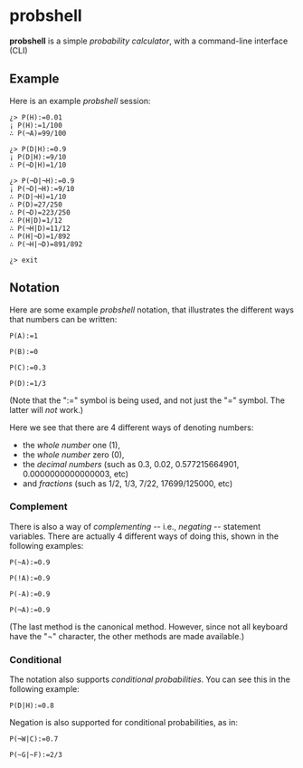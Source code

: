 # probshell

**probshell** is a simple *probability calculator*, with a command-line interface (CLI)

## Example
Here is an example _probshell_ session:
```
¿> P(H):=0.01
¡ P(H):=1/100
∴ P(¬A)=99/100

¿> P(D|H):=0.9
¡ P(D|H):=9/10
∴ P(¬D|H)=1/10

¿> P(¬D|¬H):=0.9
¡ P(¬D|¬H):=9/10
∴ P(D|¬H)=1/10
∴ P(D)=27/250
∴ P(¬D)=223/250
∴ P(H|D)=1/12
∴ P(¬H|D)=11/12
∴ P(H|¬D)=1/892
∴ P(¬H|¬D)=891/892

¿> exit
```

## Notation

Here are some example _probshell_ notation, that illustrates the different ways that numbers can be written:
```
P(A):=1
```

```
P(B):=0
```

```
P(C):=0.3
```

```
P(D):=1/3
```

(Note that the ":=" symbol is being used, and not just the "=" symbol. The latter will *not* work.)


Here we see that there are 4 different ways of denoting numbers:
* the _whole number_ one (1),
* the _whole number_ zero (0),
* the _decimal numbers_ (such as 0.3, 0.02, 0.577215664901, 0.0000000000000003, etc)
* and _fractions_ (such as 1/2, 1/3, 7/22, 17699/125000, etc)

### Complement

There is also a way of *complementing* -- i.e., *negating* -- statement variables.
There are actually 4 different ways of doing this, shown in the following examples:
```
P(~A):=0.9
```

```
P(!A):=0.9
```

```
P(-A):=0.9
```

```
P(¬A):=0.9
```

(The last method is the canonical method. However, since not all keyboard have the "¬" character, the other methods are made available.)

### Conditional

The notation also supports _conditional probabilities_. You can see this in the following example:
```
P(D|H):=0.8
```

Negation is also supported for conditional probabilities, as in:
```
P(¬W|C):=0.7
```

```
P(~G|~F):=2/3
```

